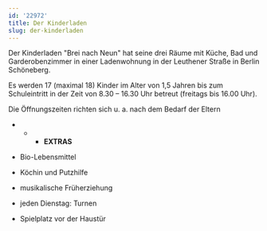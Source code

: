 ```yaml
---
id: '22972'
title: Der Kinderladen
slug: der-kinderladen
---
```



Der Kinderladen "Brei nach Neun" hat seine drei Räume mit Küche, Bad und Garderobenzimmer in einer Ladenwohnung in der Leuthener Straße in Berlin Schöneberg.

Es werden 17 (maximal 18) Kinder im Alter von 1,5 Jahren bis zum Schuleintritt in der Zeit von 8.30 – 16.30 Uhr betreut (freitags bis 16.00 Uhr).

Die Öffnungszeiten richten sich u. a. nach dem Bedarf der Eltern

* * * **EXTRAS**

*  Bio-Lebensmittel
*  Köchin und Putzhilfe
*  musikalische Früherziehung
*  jeden Dienstag: Turnen
* Spielplatz vor der Haustür